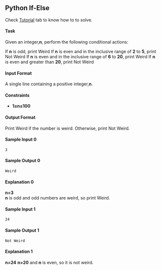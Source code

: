 ## Python If-Else
Check [Tutorial](https://www.hackerrank.com/challenges/py-if-else/tutorial) tab to know how to to solve.

#### Task
Given an integer,**n**, perform the following conditional actions:

If **n** is odd, print Weird
If **n** is even and in the inclusive range of **2** to **5**, print Not Weird
If **n** is even and in the inclusive range of **6** to **20**, print Weird
If **n** is even and greater than **20**, print Not Weird
#### Input Format

A single line containing a positive integer,**n**.

#### Constraints
* **1≤n≤100**
#### Output Format

Print Weird if the number is weird. Otherwise, print Not Weird.

#### Sample Input 0

	3
#### Sample Output 0

	Weird
#### Explanation 0
**n=3**<br/>
**n** is odd and odd numbers are weird, so print Weird.

#### Sample Input 1

	24
#### Sample Output 1

	Not Weird
#### Explanation 1
**n=24**
**n>20** and **n** is even, so it is not weird. 
